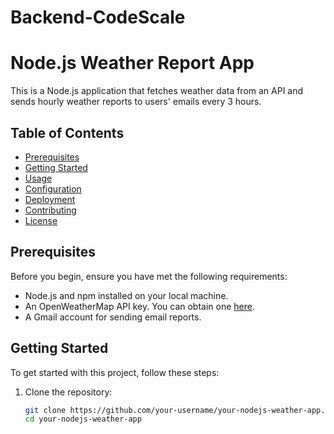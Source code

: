 # Backend-CodeScale
# Node.js Weather Report App

This is a Node.js application that fetches weather data from an API and sends hourly weather reports to users' emails every 3 hours.

## Table of Contents

- [Prerequisites](#prerequisites)
- [Getting Started](#getting-started)
- [Usage](#usage)
- [Configuration](#configuration)
- [Deployment](#deployment)
- [Contributing](#contributing)
- [License](#license)

## Prerequisites

Before you begin, ensure you have met the following requirements:

- Node.js and npm installed on your local machine.
- An OpenWeatherMap API key. You can obtain one [here](https://openweathermap.org/api).
- A Gmail account for sending email reports.

## Getting Started

To get started with this project, follow these steps:

1. Clone the repository:

   ```bash
   git clone https://github.com/your-username/your-nodejs-weather-app.git
   cd your-nodejs-weather-app
